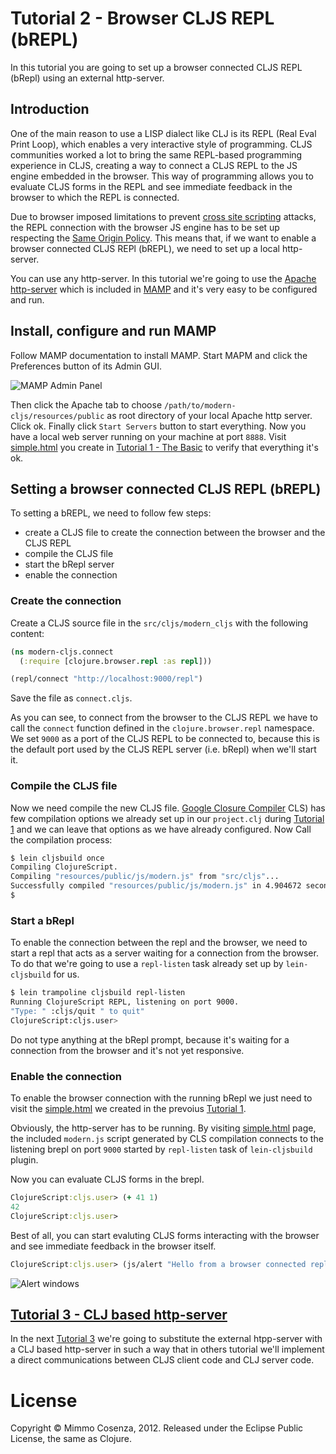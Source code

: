 # Tutorial 2 - Browser CLJS REPL (bREPL)

In this tutorial you are going to set up a browser connected CLJS REPL
(bRepl) using an external http-server.

## Introduction

One of the main reason to use a LISP dialect like CLJ is its REPL (Real
Eval Print Loop), which enables a very interactive style of
programming. CLJS communities worked a lot to bring the same REPL-based
programming experience in CLJS, creating a way to connect a CLJS REPL to
the JS engine embedded in the browser. This way of programming allows
you to evaluate CLJS forms in the REPL and see immediate feedback in the
browser to which the REPL is connected.

Due to browser imposed limitations to prevent [cross site scripting][1]
attacks, the REPL connection with the browser JS engine has to be set up
respecting the [Same Origin Policy][2]. This means that, if we want to
enable a browser connected CLJS REPl (bREPL), we need to set up a local
http-server.

You can use any http-server. In this tutorial we're going to use the
[Apache http-server][3] which is included in [MAMP][4] and it's very
easy to be configured and run.

## Install, configure and run MAMP

Follow MAMP documentation to install MAMP. Start MAPM and click the
Preferences button of its Admin GUI.

![MAMP Admin Panel][5]

Then click the Apache tab to choose
`/path/to/modern-cljs/resources/public` as root directory of your local
Apache http server. Click ok. Finally click `Start Servers` button to
start everything. Now you have a local web server running on your
machine at port `8888`. Visit
[simple.html][7] you create in
[Tutorial 1 - The Basic][6] to verify that everything it's ok.

## Setting a browser connected CLJS REPL (bREPL)

To setting a bREPL, we need to follow few steps:

* create a CLJS file to create the connection between the browser and
  the CLJS REPL
* compile the CLJS file
* start the bRepl server
* enable the connection

### Create the connection

Create a CLJS source file in the `src/cljs/modern_cljs` with the
following content:

```clojure
(ns modern-cljs.connect
  (:require [clojure.browser.repl :as repl]))

(repl/connect "http://localhost:9000/repl")
```

Save the file as `connect.cljs`.

As you can see, to connect from the browser to the CLJS REPL we have to
call the `connect` function defined in the `clojure.browser.repl`
namespace. We set `9000` as a port of the CLJS REPL to be connected to,
because this is the default port used by the CLJS REPL server
(i.e. bRepl) when we'll start it.

### Compile the CLJS file

Now we need compile the new CLJS file. [Google Closure Compiler][8] CLS)
has few compilation options we already set up in our `project.clj`
during [Tutorial 1][6] and we can leave that options as we have already
configured. Now Call the compilation process:

```bash
$ lein cljsbuild once
Compiling ClojureScript.
Compiling "resources/public/js/modern.js" from "src/cljs"...
Successfully compiled "resources/public/js/modern.js" in 4.904672 seconds.
$
```
### Start a bRepl

To enable the connection between the repl and the browser, we need
to start a repl that acts as a server waiting for a connection from the
browser. To do that we're going to use a `repl-listen` task already
set up by `lein-cljsbuild` for us.

```bash
$ lein trampoline cljsbuild repl-listen
Running ClojureScript REPL, listening on port 9000.
"Type: " :cljs/quit " to quit"
ClojureScript:cljs.user>
```

Do not type anything at the bRepl prompt, because it's waiting for a
connection from the browser and it's not yet responsive.

### Enable the connection

To enable the browser connection with the running bRepl we just need to
visit the [simple.html][7] we created in the prevoius [Tutorial 1][6].

Obviously, the http-server has to be running. By visiting
[simple.html][7] page, the included `modern.js` script generated by CLS
compilation connects to the listening brepl on port `9000` started by
`repl-listen` task of `lein-cljsbuild` plugin.

Now you can evaluate CLJS forms in the brepl.

```clojure
ClojureScript:cljs.user> (+ 41 1)
42
ClojureScript:cljs.user>
```
Best of all, you can start evaluting CLJS forms interacting with the browser
and see immediate feedback in the browser itself.

```clojure
ClojureScript:cljs.user> (js/alert "Hello from a browser connected repl")
```

![Alert windows][9]

## [Tutorial 3 - CLJ based http-server][10]

In the next [Tutorial 3][10] we're going to substitute the external
htpp-server with a CLJ based http-server in such a way that in others
tutorial we'll implement a direct communications between CLJS client
code and CLJ server code.

# License

Copyright © Mimmo Cosenza, 2012. Released under the Eclipse Public
License, the same as Clojure.

[1]: http://en.wikipedia.org/wiki/Cross-site_scripting
[2]: http://en.wikipedia.org/wiki/Same_origin_policy
[3]: http://httpd.apache.org/
[4]: http://www.mamp.info/en/index.html
[5]: https://github.com/magomimmo/modern-cljs/blob/master/doc/images/mamp-01.png
[6]: https://github.com/magomimmo/modern-cljs/blob/master/doc/tutorial-01.md
[7]: http://localhost:8888/simple.html
[8]: https://developers.google.com/closure/compiler/
[9]: https://github.com/magomimmo/modern-cljs/blob/master/doc/images/alert.png
[10]: https://github.com/magomimmo/modern-cljs/blob/master/doc/tutorial-03.md
